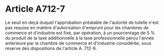 # Article A712-7

Le seuil en deçà duquel l'approbation préalable de l'autorité de tutelle n'est pas requise en matière d'autorisation d'emprunt pour les chambres de commerce et d'industrie est fixé, par opération, à un pourcentage de 5 % du produit de la taxe additionnelle à la taxe professionnelle perçu l'année antérieure par la chambre de commerce et d'industrie considérée, sous réserve des dispositions de l'article A. 712-9.
